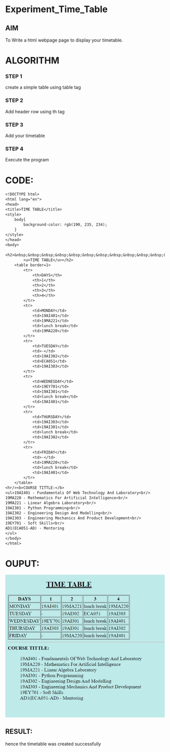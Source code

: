 # Experiment_Time_Table

## AIM
To Write a html webpage page to display your timetable.

# ALGORITHM
### STEP 1
create a simple table using table tag
### STEP 2
Add header row using th tag
### STEP 3
Add your timetable
### STEP 4
Execute the program

# CODE:
```
<!DOCTYPE html>
<html lang="en">
<head>
<title>TIME TABLE</title>
<style>
    body{
        background-color: rgb(190, 235, 234);
    }
</style>
</head>
<body>
    <h2>&nbsp;&nbsp;&nbsp;&nbsp;&nbsp;&nbsp;&nbsp;&nbsp;&nbsp;&nbsp;&nbsp;&nbsp;&nbsp;&nbsp;&nbsp;&nbsp;&nbsp;&nbsp;&nbsp;&nbsp;
        <u>TIME TABLE</u></h2>
    <table border=1>
        <tr>
            <th>DAYS</th>
            <th>1</th>
            <th>2</th>
            <th>3</th>
            <th>4</th>
        </tr>
        <tr>
            <td>MONDAY</td>
            <td>19AI401</td>
            <td>19MA221</td>
            <td>lunch break</td>
            <td>19MA220</td>
        </tr>
        <tr>
            <td>TUESDAY</td>
            <td>-</td>
            <td>19AI302</td>
            <td>ECA051</td>
            <td>19AI303</td>
        </tr>
        <tr>
            <td>WEDNESDAY</td>
            <td>19EY701</td>
            <td>19AI301</td>
            <td>lunch break</td>
            <td>19AI401</td>
        </tr>
        <tr>
            <td>THURSDAY</td>
            <td>19AI303</td>
            <td>19AI301</td>
            <td>lunch break</td>
            <td>19AI302</td>
        </tr>
        <tr>
            <td>FRIDAY</td>
            <td>-</td>
            <td>19MA220</td>
            <td>lunch break</td>
            <td>19AI401</td>
        </tr>
    </table>
<hr/><b>COURSE TITTLE:</b>
<ul>19AI401 - Fundamentals Of Web Technology And Laboratory<br/>
19MA220 - Mathematics For Artificial Intelligence<br/>
19MA221 - Linear Algebra Laboratory<br/>
19AI301 - Python Programming<br/>
19AI302 - Engineering Design And Modelling<br/>
19AI303 - Engineering Mechanics And Product Development<br/>
19EY701 - Soft Skills<br/>
AD1(ECA051-AD) - Mentoring
</ul>
</body>
</html>

```

# OUPUT:

![](./output.jpg)

## RESULT:
hence the timetable was created successfully
